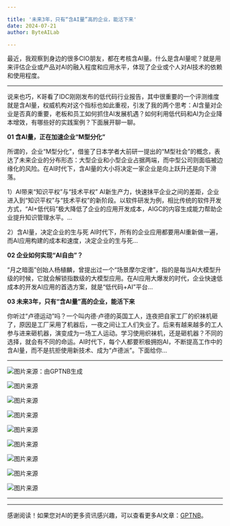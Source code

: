 ```yaml
---

title: '未来3年，只有“含AI量”高的企业，能活下来'
date: 2024-07-21
author: ByteAILab

---
```


最近，我观察到身边的很多CIO朋友，都在考核含AI量。什么是含AI量呢？就是用来评估企业或产品对AI的融入程度和应用水平，体现了企业或个人对AI技术的依赖和使用程度。

---
说来也巧，K哥看了IDC刚刚发布的低代码行业报告，其中很重要的一个评测维度就是含AI量，权威机构对这个指标也如此重视，引发了我的两个思考：AI含量对企业是否真的重要，老板和员工如何抓住AI发展机遇？如何利用低代码和AI为企业降本增效，有哪些好的实践案例？下面展开聊一聊。

**01 含AI量，正在加速企业“M型分化”**

所谓的，企业“M型分化”，借鉴了日本学者大前研一提出的“M型社会”的概念，表达了未来企业的分布形态：大型企业和小型企业占据两端，而中型公司则面临被边缘化的风险。在AI时代下，含AI量的大小将决定一家企业是向上跃升还是向下滑落。

1）AI带来“知识平权”与“技术平权”
AI新生产力，快速抹平企业之间的差距，企业进入到“知识平权”与“技术平权”的新阶段。以软件研发为例，相比传统的软件开发方式，“AI+低代码”极大降低了企业的应用开发成本，AIGC的内容生成能力帮助企业提升知识管理水平。...

2）含AI量，决定企业的生与死
AI时代下，所有的企业应用都要用AI重新做一遍，而AI应用构建的成本和速度，决定企业的生与死...

**02 企业如何实现“AI自由”？**

“月之暗面”创始人杨植麟，曾提出过一个“场景摩尔定律”，指的是每当AI大模型升级的时候，它就会解锁指数级的大模型应用。在AI应用大爆发的时代，企业快速低成本的开发AI应用的首选方案，就是“低代码+AI”平台...

**03 未来3年，只有“含AI量”高的企业，能活下来**

你听过“卢德运动”吗？一个叫内德·卢德的英国工人，连夜把自家工厂的织袜机砸了，原因是工厂采用了机器后，一夜之间让工人们失业了。后来有越来越多的工人参与进来砸机器，演变成为一场工人运动。学习使用织袜机，还是砸机器？不同的选择，就会有不同的命运。AI时代下，每个人都要积极拥抱AI，不断提高工作中的含AI量，而不是抗拒使用新技术、成为“卢德派”。下面给你...

---

![图片来源：由GPTNB生成](http://www.jesonc.com/upload/3B33CB85B496C0CB6FBA4C2BD79320AD/1721266416849/Fj1pZKr4QNyi_Zp1bd2DbJ2CEBlG.png)

![图片来源](http://www.jesonc.com/FmucP3jPGrlqv4mQCOMOA9Ld2odO)

![图片来源](http://www.jesonc.com/Fjmd50DLBOLdf5GFFLtEDdkFi41P)

![图片来源](http://www.jesonc.com/FkxmUVjmKsoDGo2qAFftcKPCpVVe)

![图片来源](http://www.jesonc.com/FmY9h7663PHEeZaok7XCayz5vXC1)

![图片来源](http://www.jesonc.com/FsvUUpL1cllSiJwKFyVLByx4Md0D)

![图片来源](http://www.jesonc.com/FrkiReetg4hX7IwlTncxiyAVqfxm)

![图片来源](http://www.jesonc.com/FgrLqCwiZ6R48_XDvc0lAn2Ecy3W)

![图片来源](http://www.jesonc.com/FsNyvb4gNc3ZJV7sPVaXMoGKvnOx)

---
---
感谢阅读！如果您对AI的更多资讯感兴趣，可以查看更多AI文章：[GPTNB](https://gptnb.com)。